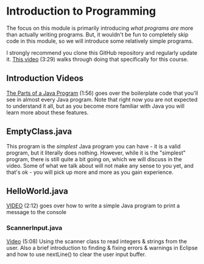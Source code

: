 # Introduction to Programming

The focus on this module is primarily introducing *what programs are* more than actually writing programs. But, it wouldn't be fun to completely skip code in this module, so we will introduce some relatively simple programs.

I strongly recommend you clone this GitHub repository and regularly update it.  [This video](https://youtu.be/1inyTtkqRbw) (3:29) walks through doing that specifically for this course.  

## Introduction Videos

[The Parts of a Java Program](https://youtu.be/R_CA3St31ng) (1:56) goes over the boilerplate code that you'll see in almost every Java program.  Note that right now you are not expected to understand it all, but as you become more familiar with Java you will learn more about these features.


## EmptyClass.java

This program is the *simplest* Java program you can have - it is a valid program, but it literally does nothing. However, while it is the "simplest" program, there is still quite a bit going on, which we will discuss in the video. Some of what we talk about will not make any sense to you yet, and that's ok - you will pick up more and more as you gain experience.

## HelloWorld.java

[VIDEO](https://youtu.be/T5WdWfnWbW4) (2:12) goes over how to write a simple Java program to print a message to the console

### ScannerInput.java 

[Video](https://youtu.be/TwDUcFFfY70) (5:08) Using the scanner class to read integers & strings from the user.  Also a brief introduction to finding & fixing errors & warnings in Eclipse and how to use nextLine() to clear the user input buffer.
